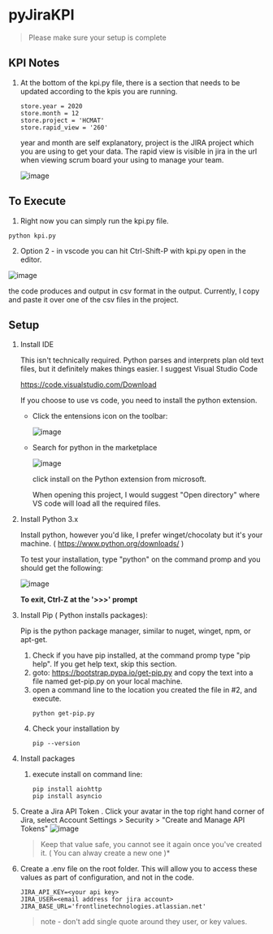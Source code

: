# pyJiraKPI

>  Please make sure your setup is complete

## KPI Notes

  1.  At the bottom of the kpi.py file, there is a section that needs to be updated according to the kpis you are running.

        ```
        store.year = 2020
        store.month = 12
        store.project = 'HCMAT'
        store.rapid_view = '260'
      ```

      year and month are self explanatory, project is the JIRA project which you are using to get your data.  The rapid view is visible in jira in the url when viewing  scrum board your using to manage your team.

      ![image](https://user-images.githubusercontent.com/63073403/105727818-75229380-5ef9-11eb-8c84-8225af0fb933.png)

## To Execute

  1. Right now you can simply run the kpi.py file.
  
    python kpi.py

  2. Option 2 - in vscode you can hit Ctrl-Shift-P with kpi.py open in the editor.

![image](https://user-images.githubusercontent.com/63073403/105728267-f548f900-5ef9-11eb-90cd-117346fc4259.png)

  the code produces and output in csv format in the output.  Currently, I copy and paste it over one of the csv files in the project.

## Setup 

1. Install IDE
   
    This isn't technically required.  Python parses and interprets plan old text files, but it definitely makes things easier.  I suggest Visual Studio Code

    https://code.visualstudio.com/Download

    If you choose to use vs code, you need to install the python extension.

    * Click the entensions icon on the toolbar:
      
      ![image](https://user-images.githubusercontent.com/63073403/105726351-fb3dda80-5ef7-11eb-9852-f513885abd1a.png)

    * Search for python in the marketplace
  
      ![image](https://user-images.githubusercontent.com/63073403/105726623-41933980-5ef8-11eb-91f1-75dc44cb7008.png)

      click install on the Python extension from microsoft.

      When opening this project, I would suggest "Open directory" where VS code will load all the required files.

2. Install Python 3.x
   
   Install python, however you'd like, I prefer winget/chocolaty  but it's your machine. ( https://www.python.org/downloads/ )

   To test your installation, type "python" on the command promp and you should get the following:

   ![image](https://user-images.githubusercontent.com/63073403/105720836-e4948500-5ef1-11eb-9ae2-541d03ca1f72.png)

    **To exit, Ctrl-Z at the '>>>' prompt**

3. Install Pip ( Python installs packages):

    Pip is the python package manager, similar to nuget, winget, npm, or apt-get.

    1. Check if you have pip installed, at the command promp type "pip help".  If you get help text, skip this section.
    2. goto: https://bootstrap.pypa.io/get-pip.py and copy the text into a file named get-pip.py on your local machine.
    3. open a command line to the location you created the file in #2, and execute.
        ```
        python get-pip.py
        ```
    4. Check your installation by
        ```
        pip --version
        ```
4. Install packages
    1. execute install on command line:
        ```
        pip install aiohttp
        pip install asyncio
        ```
5. Create a Jira API Token
   . Click your avatar in the top right hand corner of Jira, select  Account Settings > Security > "Create and Manage API Tokens"
  ![image](https://user-images.githubusercontent.com/63073403/105718332-1e17c100-5eef-11eb-8e06-e0c72c734994.png)
    > Keep that value safe, you cannot see it again once you've created it.  ( You can alway create a new one )*

  1. Create a .env file on the root folder.  This will allow you to access these values as part of configuration, and not in the code.

      ```
      JIRA_API_KEY=<your api key>
      JIRA_USER=<email address for jira account>
      JIRA_BASE_URL='frontlinetechnologies.atlassian.net'
      ```
      > note - don't add single quote around they user, or key values.

